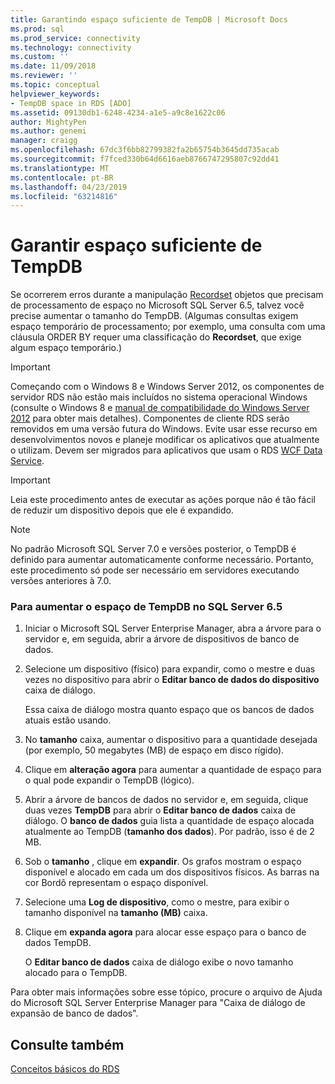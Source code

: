 ```yaml
---
title: Garantindo espaço suficiente de TempDB | Microsoft Docs
ms.prod: sql
ms.prod_service: connectivity
ms.technology: connectivity
ms.custom: ''
ms.date: 11/09/2018
ms.reviewer: ''
ms.topic: conceptual
helpviewer_keywords:
- TempDB space in RDS [ADO]
ms.assetid: 09130db1-6248-4234-a1e5-a9c8e1622c06
author: MightyPen
ms.author: genemi
manager: craigg
ms.openlocfilehash: 67dc3f6bb82799382fa2b65754b3645dd735acab
ms.sourcegitcommit: f7fced330b64d6616aeb8766747295807c92dd41
ms.translationtype: MT
ms.contentlocale: pt-BR
ms.lasthandoff: 04/23/2019
ms.locfileid: "63214816"
---
```

# <a name="ensuring-sufficient-tempdb-space"></a>Garantir espaço suficiente de TempDB
Se ocorrerem erros durante a manipulação [Recordset](../../../ado/reference/ado-api/recordset-object-ado.md) objetos que precisam de processamento de espaço no Microsoft SQL Server 6.5, talvez você precise aumentar o tamanho do TempDB. (Algumas consultas exigem espaço temporário de processamento; por exemplo, uma consulta com uma cláusula ORDER BY requer uma classificação do **Recordset**, que exige algum espaço temporário.)  
  
> [!IMPORTANT]
>  Começando com o Windows 8 e Windows Server 2012, os componentes de servidor RDS não estão mais incluídos no sistema operacional Windows (consulte o Windows 8 e [manual de compatibilidade do Windows Server 2012](https://www.microsoft.com/download/details.aspx?id=27416) para obter mais detalhes). Componentes de cliente RDS serão removidos em uma versão futura do Windows. Evite usar esse recurso em desenvolvimentos novos e planeje modificar os aplicativos que atualmente o utilizam. Devem ser migrados para aplicativos que usam o RDS [WCF Data Service](https://go.microsoft.com/fwlink/?LinkId=199565).  
  
> [!IMPORTANT]
>  Leia este procedimento antes de executar as ações porque não é tão fácil de reduzir um dispositivo depois que ele é expandido.  
  
> [!NOTE]
>  No padrão Microsoft SQL Server 7.0 e versões posterior, o TempDB é definido para aumentar automaticamente conforme necessário. Portanto, este procedimento só pode ser necessário em servidores executando versões anteriores à 7.0.  
  
### <a name="to-increase-the-tempdb-space-on-sql-server-65"></a>Para aumentar o espaço de TempDB no SQL Server 6.5  
  
1.  Iniciar o Microsoft SQL Server Enterprise Manager, abra a árvore para o servidor e, em seguida, abrir a árvore de dispositivos de banco de dados.  
  
2.  Selecione um dispositivo (físico) para expandir, como o mestre e duas vezes no dispositivo para abrir o **Editar banco de dados do dispositivo** caixa de diálogo.  
  
     Essa caixa de diálogo mostra quanto espaço que os bancos de dados atuais estão usando.  
  
3.  No **tamanho** caixa, aumentar o dispositivo para a quantidade desejada (por exemplo, 50 megabytes (MB) de espaço em disco rígido).  
  
4.  Clique em **alteração agora** para aumentar a quantidade de espaço para o qual pode expandir o TempDB (lógico).  
  
5.  Abrir a árvore de bancos de dados no servidor e, em seguida, clique duas vezes **TempDB** para abrir o **Editar banco de dados** caixa de diálogo. O **banco de dados** guia lista a quantidade de espaço alocada atualmente ao TempDB (**tamanho dos dados**). Por padrão, isso é de 2 MB.  
  
6.  Sob o **tamanho** , clique em **expandir**. Os grafos mostram o espaço disponível e alocado em cada um dos dispositivos físicos. As barras na cor Bordô representam o espaço disponível.  
  
7.  Selecione uma **Log de dispositivo**, como o mestre, para exibir o tamanho disponível na **tamanho (MB)** caixa.  
  
8.  Clique em **expanda agora** para alocar esse espaço para o banco de dados TempDB.  
  
     O **Editar banco de dados** caixa de diálogo exibe o novo tamanho alocado para o TempDB.  
  
 Para obter mais informações sobre esse tópico, procure o arquivo de Ajuda do Microsoft SQL Server Enterprise Manager para "Caixa de diálogo de expansão de banco de dados".  
  
## <a name="see-also"></a>Consulte também  
 [Conceitos básicos do RDS](../../../ado/guide/remote-data-service/rds-fundamentals.md)


